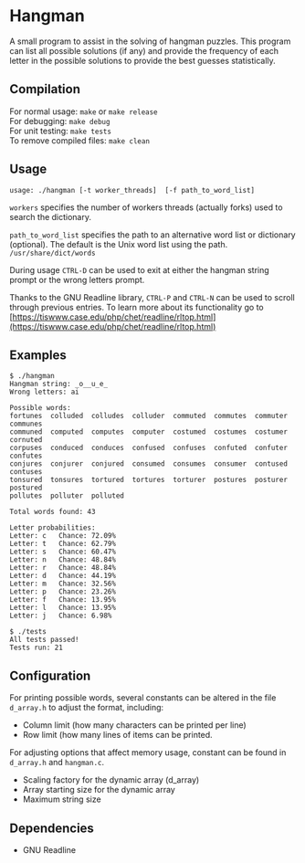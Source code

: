 # Hangman

A small program to assist in the solving of hangman puzzles.  This program
can list all possible solutions (if any) and provide the frequency of each
letter in the possible solutions to provide the best guesses statistically.

## Compilation

For normal usage: `make` or `make release`  
For debugging: `make debug`  
For unit testing: `make tests`  
To remove compiled files: `make clean`  


## Usage

`usage: ./hangman [-t worker_threads]  [-f path_to_word_list]`  

`workers` specifies the number of workers threads (actually forks) used to
search the dictionary.  

`path_to_word_list` specifies the path to an alternative word list or
dictionary (optional).  The default is the Unix word list using the path.
`/usr/share/dict/words`  

During usage `CTRL-D` can be used to exit at either the hangman string prompt
or the wrong letters prompt.

Thanks to the GNU Readline library, `CTRL-P` and `CTRL-N` can be used to
scroll through previous entries.  To learn more about its functionality
go to [https://tiswww.case.edu/php/chet/readline/rltop.html](https://tiswww.case.edu/php/chet/readline/rltop.html)  



## Examples

```
$ ./hangman
Hangman string: _o__u_e_
Wrong letters: ai

Possible words:
fortunes  colluded  colludes  colluder  commuted  commutes  commuter  communes  
communed  computed  computes  computer  costumed  costumes  costumer  cornuted  
corpuses  conduced  conduces  confused  confuses  confuted  confuter  confutes  
conjures  conjurer  conjured  consumed  consumes  consumer  contused  contuses  
tonsured  tonsures  tortured  tortures  torturer  postures  posturer  postured  
pollutes  polluter  polluted  

Total words found: 43

Letter probabilities:
Letter: c	Chance: 72.09%
Letter: t	Chance: 62.79%
Letter: s	Chance: 60.47%
Letter: n	Chance: 48.84%
Letter: r	Chance: 48.84%
Letter: d	Chance: 44.19%
Letter: m	Chance: 32.56%
Letter: p	Chance: 23.26%
Letter: f	Chance: 13.95%
Letter: l	Chance: 13.95%
Letter: j	Chance: 6.98%

$ ./tests
All tests passed!
Tests run: 21
```

## Configuration

For printing possible words, several constants can be altered in the file
`d_array.h` to adjust the format, including:

* Column limit (how many characters can be printed per line)
* Row limit (how many lines of items can be printed.

For adjusting options that affect memory usage, constant can be found in
`d_array.h` and `hangman.c`.  

* Scaling factory for the dynamic array (d_array)
* Array starting size for the dynamic array
* Maximum string size

## Dependencies

* GNU Readline
